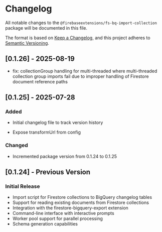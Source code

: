 # Changelog

All notable changes to the `@firebaseextensions/fs-bq-import-collection` package will be documented in this file.

The format is based on [Keep a Changelog](https://keepachangelog.com/en/1.1.0/),
and this project adheres to [Semantic Versioning](https://semver.org/spec/v2.0.0.html).

## [0.1.26] - 2025-08-19

- fix: collectionGroup handling for multi-threaded where multi-threaded collection group imports fail due to improper handling of Firestore document reference paths

## [0.1.25] - 2025-07-28

### Added

- Initial changelog file to track version history

- Expose transformUrl from config

### Changed

- Incremented package version from 0.1.24 to 0.1.25

## [0.1.24] - Previous Version

### Initial Release

- Import script for Firestore collections to BigQuery changelog tables
- Support for reading existing documents from Firestore collections
- Integration with the firestore-bigquery-export extension
- Command-line interface with interactive prompts
- Worker pool support for parallel processing
- Schema generation capabilities

